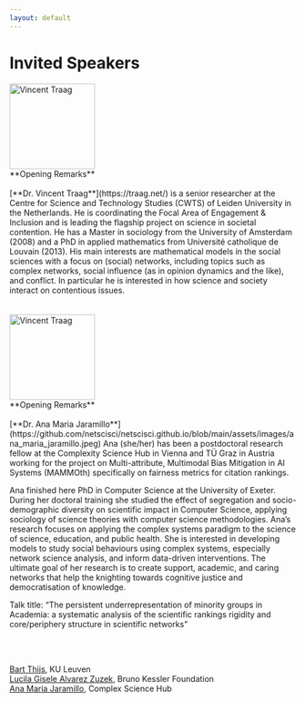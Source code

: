 ```yaml
---
layout: default
---
```


# Invited Speakers


<div class='orgWrapper'>
  <img src="https://www.traag.net/wp/wp-content/uploads/2025/02/original.png" alt="Vincent Traag" width="150" />
<div class='bioWrapper'>
  **Opening Remarks**
<br/><br/>
[**Dr. Vincent Traag**](https://traag.net/) is a senior researcher at the Centre for Science and Technology Studies (CWTS) of Leiden University in the Netherlands. He is coordinating the Focal Area of Engagement & Inclusion and is leading the flagship project on science in societal contention. He has a Master in sociology from the University of Amsterdam (2008) and a PhD in applied mathematics from Université catholique de Louvain (2013). His main interests are mathematical models in the social sciences with a focus on (social) networks, including topics such as complex networks, social influence (as in opinion dynamics and the like), and conflict. In particular he is interested in how science and society interact on contentious issues.
</div>
</div>
<br/>
<br/>

<div class='orgWrapper'>
  <img src="https://www.traag.net/wp/wp-content/uploads/2025/02/original.png" alt="Vincent Traag" width="150" />
<div class='bioWrapper'>
  **Opening Remarks**
<br/><br/>
[**Dr. Ana Maria Jaramillo**](https://github.com/netscisci/netscisci.github.io/blob/main/assets/images/ana_maria_jaramillo.jpeg) Ana (she/her) has been a postdoctoral research fellow at the Complexity Science Hub in Vienna and TÜ Graz in Austria working for the project on Multi-attribute, Multimodal Bias Mitigation in AI Systems (MAMMOth) specifically on fairness metrics for citation rankings. 

Ana finished here PhD in Computer Science at the University of Exeter. During her doctoral training she studied the effect of segregation and socio-demographic diversity on scientific impact in Computer Science, applying sociology of science theories with computer science methodologies. Ana’s research focuses on applying the complex systems paradigm to the science of science, education, and public health. She is interested in developing models to study social behaviours using complex systems, especially network science analysis, and inform data-driven interventions. The ultimate goal of her research is to create support, academic, and caring networks that help the knighting towards cognitive justice and democratisation of knowledge.

Talk title: “The persistent underrepresentation of minority groups in Academia: a systematic analysis of the scientific rankings rigidity and core/periphery structure in scientific networks"

</div>
</div>
<br/>
<br/>

[Bart Thijs](https://www.kuleuven.be/wieiswie/en/person/00040232), KU Leuven  
[Lucila Gisele Alvarez Zuzek](https://scholar.google.com.ar/citations?user=CgrQ6asAAAAJ), Bruno Kessler Foundation  
[Ana Maria Jaramillo](https://scholar.google.com/citations?user=xSZwPHAAAAAJ&hl=en), Complex Science Hub

